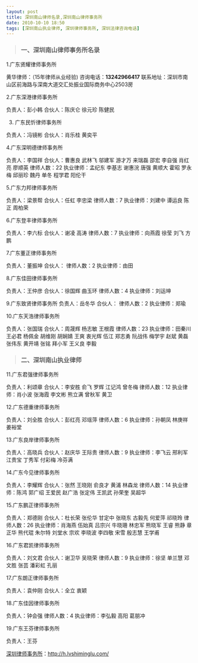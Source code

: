 ```yaml
---
layout: post
title: 深圳南山律师名录,深圳南山律师事务所
date: 2010-10-10 18:50
tags: [深圳南山执业律师, 深圳律师事务所, 深圳法律咨询电话]
---
```

<blockquote>
<h3>一、深圳南山律师事务所名录</h3>
</blockquote>
1.广东贤耀律师事务所

黄华律师：（15年律师从业经验)
咨询电话：<strong>13242966417</strong>
联系地址：深圳市南山区前海路与深南大道交汇处振业国际商务中心2503房

2.广东深港律师事务所

负责人：彭小韩
合伙人：陈庆仑 徐元珍 陈健民

3. 广东民忻律师事务所

负责人：冯镜彬
合伙人：肖乐桂 黄奕平

4.广东深明德律师事务所

负责人：李国祥
合伙人：曹惠良 武林飞 邬建军 游才万 来瑞磊 邵宏 李自强 肖红亮 廖顺英
律师人数：22
执业律师：孟纪东 李基志 谢惠浣 唐强 黄顺大 霍昭 罗永梅 邱丽珍 魏丹 单冬 程学君 阳伦干

5.广东力邦律师事务所

负责人：梁景帮
合伙人：任虹 李忠梁
律师人数：7
执业律师：刘建中 谭运良 陈正 周柏荣

6.广东登丰律师事务所

负责人：李六标
合伙人：谢凌 高涛
律师人数：7
执业律师：向燕霞 徐莹 刘飞 方鹏

7.广东董正律师事务所

负责人：董振坤
合伙人：
律师人数：2
执业律师：由田

8.广东佳田律师事务所

负责人：王仲彦
合伙人：徐国辉 曲玉环
律师人数：4
执业律师：刘运坤

9.广东致贤律师事务所
负责人：岳冬华
合伙人：
律师人数：2
执业律师：郑瑜

10.广东天浩律师事务所

负责人：张国瑞
合伙人：周晟辉 杨志敏 王根霞
律师人数：23
执业律师：田秦川 王必君 杨佩金 胡维刚 胡娴婧 王爽 衷光辉 伍江 郑志勇 阮战伟
梅学宇 赵斌 黄磊 张伟东 黄开靖 张铭 拜小军 王义良 李毅
<blockquote>
<h3><strong>二、深圳南山执业律师</strong></h3>
</blockquote>
11.广东君强律师事务所

负责人：利颂章
合伙人：李安胜 俞飞 罗辉 江记鸿 曾冬梅
律师人数：12
执业律师：肖小波 张海霞 李文彬 熊立满 曾秋军 黄卫

12.广东德重律师事务所

负责人：刘全胜
合伙人：彭红亮 邓瑶萍
律师人数：6
执业律师：孙朝凤 林庚祥 姜裕堂

13.广东良岸律师事务所

负责人：高晓兵
合伙人：赵庆华 王际贵
律师人数：9
执业律师：李飞云 邢利军 江贵宝 丁秀军 付彩梅 冷芬满

14.广东今见律师事务所

负责人：李耀辉
合伙人：张然 王晓刚 俞良才 黄浦 林森龙
律师人数：14
执业律师：陈鸿 郭广绍 王爱民 赵广浩 张定伟 王凯武 孙荣奎 吴超华

15.广东鹏正律师事务所

负责人：郑德刚
合伙人：杜长荣 张伦华 甘定中 张晓东 古毅先 何爱萍 祁晓玲
律师人数：26
执业律师：肖海燕 伍始真 吕宗兴 牛晓珊 林忠军 熊晓军 王睿 熊静 章正华 熊代琨
朱尔特 刘堂水 宗欢 李晓波 李四敬 宋雪 殷志慧 王学甫

16.广东君凯律师事务所

负责人：刘文君
合伙人：谢卫华 吴晓荣
律师人数：9
执业律师：徐坚 单兰慧 邓文胜 张芸 潘彩虹 孔丽

17.广东朗正律师事务所

负责人：袁仲刚
合伙人：全立 衷颖

18.广东佳因律师事务所

负责人：钟会强
律师人数：4
执业律师：李弘毅 高阳 葛朋冲

19.广东王芬律师事务所

负责人：王芬

<a href="http://h.lvshiminglu.com/">深圳律师事务所</a>：<a href="http://h.lvshiminglu.com/">http://h.lvshiminglu.com/</a>

